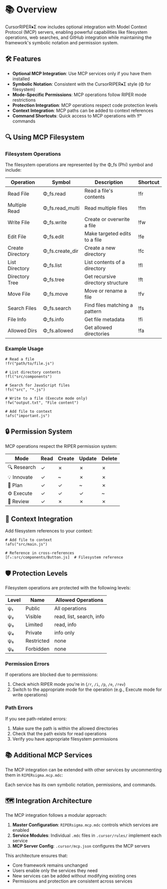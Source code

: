 # 📚 Overview

CursorRIPER♦Σ now includes optional integration with Model Context Protocol (MCP) servers, enabling powerful capabilities like filesystem operations, web searches, and GitHub integration while maintaining the framework's symbolic notation and permission system.

## 🛠️ Features

- **Optional MCP Integration**: Use MCP services only if you have them installed
- **Symbolic Notation**: Consistent with the CursorRIPER♦Σ style (Φ for filesystem)
- **Mode-Specific Permissions**: MCP operations follow RIPER mode restrictions
- **Protection Integration**: MCP operations respect code protection levels
- **Context Integration**: MCP paths can be added to context references
- **Command Shortcuts**: Quick access to MCP operations with !f* commands

## 🔍 Using MCP Filesystem

### Filesystem Operations

The filesystem operations are represented by the Φ_fs (Phi) symbol and include:

| Operation | Symbol | Description | Shortcut |
|-----------|--------|-------------|----------|
| Read File | Φ_fs.read | Read a file's contents | !fr |
| Multiple Read | Φ_fs.read_multi | Read multiple files | !fm |
| Write File | Φ_fs.write | Create or overwrite a file | !fw |
| Edit File | Φ_fs.edit | Make targeted edits to a file | !fe |
| Create Directory | Φ_fs.create_dir | Create a new directory | !fc |
| List Directory | Φ_fs.list | List contents of a directory | !fl |
| Directory Tree | Φ_fs.tree | Get recursive directory structure | !ft |
| Move File | Φ_fs.move | Move or rename a file | !fv |
| Search Files | Φ_fs.search | Find files matching a pattern | !fs |
| File Info | Φ_fs.info | Get file metadata | !fi |
| Allowed Dirs | Φ_fs.allowed | Get allowed directories | !fa |

### Example Usage

```
# Read a file
!fr("path/to/file.js")

# List directory contents
!fl("src/components")

# Search for JavaScript files
!fs("src", "*.js")

# Write to a file (Execute mode only)
!fw("output.txt", "File content")

# Add file to context
!afs("important.js")
```

## 🔒 Permission System

MCP operations respect the RIPER permission system:

| Mode | Read | Create | Update | Delete |
|------|------|--------|--------|--------|
| 🔍 Research | ✓ | ✗ | ✗ | ✗ |
| 💡 Innovate | ✓ | ~ | ✗ | ✗ |
| 📝 Plan | ✓ | ✓ | ~ | ✗ |
| ⚙️ Execute | ✓ | ✓ | ✓ | ~ |
| 🔎 Review | ✓ | ✗ | ✗ | ✗ |

## 📎 Context Integration

Add filesystem references to your context:

```
# Add file to context
!afs("src/main.js")

# Reference in cross-references
[Γ₉:src/components/Button.js]  # Filesystem reference
```

## 🛡️ Protection Levels

Filesystem operations are protected with the following levels:

| Level | Name | Allowed Operations |
|-------|------|-------------------|
| ψ₁ | Public | All operations |
| ψ₂ | Visible | read, list, search, info |
| ψ₃ | Limited | read, info |
| ψ₄ | Private | info only |
| ψ₅ | Restricted | none |
| ψ₆ | Forbidden | none |

### Permission Errors

If operations are blocked due to permissions:

1. Check which RIPER mode you're in (`/r`, `/i`, `/p`, `/e`, `/rev`)
2. Switch to the appropriate mode for the operation (e.g., Execute mode for write operations)

### Path Errors

If you see path-related errors:

1. Make sure the path is within the allowed directories
2. Check that the path exists for read operations
3. Verify you have appropriate filesystem permissions

## 📚 Additional MCP Services

The MCP integration can be extended with other services by uncommenting them in `RIPERsigma.mcp.mdc`:

Each service has its own symbolic notation, permissions, and commands.

## 🗺️ Integration Architecture

The MCP integration follows a modular approach:

1. **Master Configuration**: `RIPERsigma.mcp.mdc` controls which services are enabled
2. **Service Modules**: Individual `.mdc` files in `.cursor/rules/` implement each service
3. **MCP Server Config**: `.cursor/mcp.json` configures the MCP servers

This architecture ensures that:

- Core framework remains unchanged
- Users enable only the services they need
- New services can be added without modifying existing ones
- Permissions and protection are consistent across services

